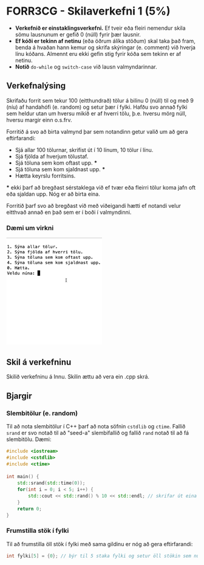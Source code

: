 # FORR3CG - Skilaverkefni 1 (5%)

- **Verkefnið er einstaklingsverkefni.** Ef tveir eða fleiri nemendur skila sömu lausnunum er gefið 0 (núll) fyrir þær lausnir.
- **Ef kóði er tekinn af netinu** (eða öðrum álíka stöðum) skal taka það fram, benda á hvaðan hann kemur og skrifa skýringar (e. comment) við hverja línu kóðans. Almennt eru ekki gefin stig fyrir kóða sem tekinn er af netinu.
- **Notið** `do-while` og `switch-case` við lausn valmyndarinnar.

## Verkefnalýsing

Skrifaðu forrit sem tekur 100 (eitthundrað) tölur á bilinu 0 (núll) til og með 9 (níu) af handahófi (e. random) og setur þær í fylki. Hafðu svo annað fylki sem heldur utan um hversu mikið er af hverri tölu, þ.e. hversu mörg núll, hversu margir einn o.s.frv.

Forritið á svo að birta valmynd þar sem notandinn getur valið um að gera eftirfarandi:

- Sjá allar 100 tölurnar, skrifist út í 10 línum, 10 tölur í línu.
- Sjá fjölda af hverjum tölustaf.
- Sjá töluna sem kom oftast upp. __*__
- Sjá töluna sem kom sjaldnast upp. __*__
- Hætta keyrslu forritsins.

__*__ ekki þarf að bregðast sérstaklega við ef tvær eða fleirri tölur koma jafn oft eða sjaldan upp. Nóg er að birta eina.

Forritið þarf svo að bregðast við með viðeigandi hætti ef notandi velur eitthvað annað en það sem er í boði í valmyndinni.

### Dæmi um virkni

<img src="./Skilaverkefni1.gif" width="50%" height="50%">

## Skil á verkefninu

Skilið verkefninu á Innu. Skilin ættu að vera ein .cpp skrá.

## Bjargir

### Slembitölur (e. random)

Til að nota slembitölur í C++ þarf að nota söfnin `cstdlib` og `ctime`. Fallið `srand` er svo notað til að "seed-a" slembifallið og fallið `rand` notað til að fá slembitölu. Dæmi:

```c++
#include <iostream>
#include <cstdlib>
#include <ctime>

int main() {
    std::srand(std::time(0));
    for(int i = 0; i < 5; i++) {
        std::cout << std::rand() % 10 << std::endl; // skrifar út eina tölu á bilinu 0 til og með 9
    }
    return 0;
}
```

### Frumstilla stök í fylki

Til að frumstilla öll stök í fylki með sama gildinu er nóg að gera eftirfarandi:

```c++
int fylki[5] = {0}; // býr til 5 staka fylki og setur öll stökin sem núll
```
